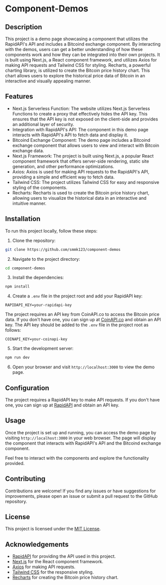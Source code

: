 # Component-Demos

## Description

This project is a demo page showcasing a component that utilizes the RapidAPI's API and includes a Bitcoind exchange component. By interacting with the demos, users can get a better understanding of how these components work and how they can be integrated into their own projects. It is built using Next.js, a React component framework, and utilizes Axios for making API requests and Tailwind CSS for styling. Recharts, a powerful charting library, is utilized to create the Bitcoin price history chart. This chart allows users to explore the historical price data of Bitcoin in an interactive and visually appealing manner.

## Features
- Next.js Serverless Function: The website utilizes Next.js Serverless Functions to create a proxy that effectively hides the API key. This ensures that the API key is not exposed on the client-side and provides an additional layer of security.
- Integration with RapidAPI's API: The component in this demo page interacts with RapidAPI's API to fetch data and display it.
- Bitcoind Exchange Component: The demo page includes a Bitcoind exchange component that allows users to view and interact with Bitcoin exchange data.
- Next.js Framework: The project is built using Next.js, a popular React component framework that offers server-side rendering, static site generation, and other performance optimizations.
- Axios: Axios is used for making API requests to the RapidAPI's API, providing a simple and efficient way to fetch data.
- Tailwind CSS: The project utilizes Tailwind CSS for easy and responsive styling of the components.
- Recharts: Recharts is used to create the Bitcoin price history chart, allowing users to visualize the historical data in an interactive and intuitive manner.

## Installation

To run this project locally, follow these steps:

1. Clone the repository:

```bash
git clone https://github.com/smmk123/component-demos
```

2. Navigate to the project directory:

```bash
cd component-demos
```

3. Install the dependencies:

```bash
npm install
```

4. Create a `.env` file in the project root and add your RapidAPI key:

```plaintext
RAPIDAPI_KEY=your-rapidapi-key
```
The project requires an API key from CoinAPI.co to access the Bitcoin price data. If you don't have one, you can sign up at [CoinAPI.co](https://www.coinapi.io/) and obtain an API key. The API key should be added to the `.env` file in the project root as follows:

```plaintext
COINAPI_KEY=your-coinapi-key
```

5. Start the development server:

```bash
npm run dev
```

6. Open your browser and visit `http://localhost:3000` to view the demo page.

## Configuration

The project requires a RapidAPI key to make API requests. If you don't have one, you can sign up at [RapidAPI](https://rapidapi.com/) and obtain an API key.

## Usage

Once the project is set up and running, you can access the demo page by visiting `http://localhost:3000` in your web browser. The page will display the component that interacts with RapidAPI's API and the Bitcoind exchange component.

Feel free to interact with the components and explore the functionality provided.

## Contributing

Contributions are welcome! If you find any issues or have suggestions for improvements, please open an issue or submit a pull request to the GitHub repository.

## License

This project is licensed under the [MIT License](LICENSE).

## Acknowledgements

- [RapidAPI](https://rapidapi.com/) for providing the API used in this project.
- [Next.js](https://nextjs.org/) for the React component framework.
- [Axios](https://axios-http.com/) for making API requests.
- [Tailwind CSS](https://tailwindcss.com/) for the responsive styling.
- [Recharts](https://recharts.org/) for creating the Bitcoin price history chart.
